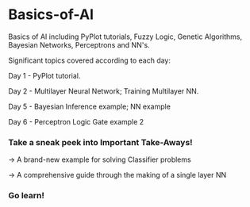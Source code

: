 # Basics-of-AI
Basics of AI including PyPlot tutorials, Fuzzy Logic, Genetic Algorithms, Bayesian Networks, Perceptrons and NN's.

Significant topics covered according to each day:

Day 1 - PyPlot tutorial.

Day 2 - Multilayer Neural Network; Training Multilayer NN.

Day 5 - Bayesian Inference example; NN example

Day 6 - Perceptron Logic Gate example 2

### Take a sneak peek into Important Take-Aways!
-> A brand-new example for solving Classifier problems

-> A comprehensive guide through the making of a single layer NN

### Go learn!
